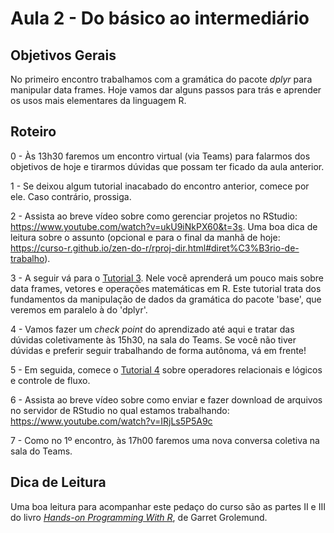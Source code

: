# Aula 2 - Do básico ao intermediário

## Objetivos Gerais

No primeiro encontro trabalhamos com a gramática do pacote *dplyr* para manipular data frames. Hoje vamos dar alguns passos para trás e aprender os usos mais elementares da linguagem R.

## Roteiro

0 - Às 13h30 faremos um encontro virtual (via Teams) para falarmos dos objetivos de hoje e tirarmos dúvidas que possam ter ficado da aula anterior.

1 - Se deixou algum tutorial inacabado do encontro anterior, comece por ele. Caso contrário, prossiga.

2 - Assista ao breve vídeo sobre como gerenciar projetos no RStudio: <https://www.youtube.com/watch?v=ukU9iNkPX60&t=3s>. Uma boa dica de leitura sobre o assunto (opcional e para o final da manhã de hoje: <https://curso-r.github.io/zen-do-r/rproj-dir.html#diret%C3%B3rio-de-trabalho>).

3 - A seguir vá para o [Tutorial 3](https://github.com/thandarasantos/egesp-seade-intro-programacao/blob/main/tutorial/tutorial-03.md). Nele vocẽ aprenderá um pouco mais sobre data frames, vetores e operações matemáticas em R. Este tutorial trata dos fundamentos da manipulação de dados da gramática do pacote 'base', que veremos em paralelo à do 'dplyr'.

4 - Vamos fazer um *check point* do aprendizado até aqui e tratar das dúvidas coletivamente às 15h30, na sala do Teams. Se você não tiver dúvidas e preferir seguir trabalhando de forma autônoma, vá em frente!

5 - Em seguida, comece o [Tutorial 4](https://github.com/thandarasantos/egesp-seade-intro-programacao/blob/main/tutorial/tutorial-04.md) sobre operadores relacionais e lógicos e controle de fluxo.

6 - Assista ao breve vídeo sobre como enviar e fazer download de arquivos no servidor de RStudio no qual estamos trabalhando: <https://www.youtube.com/watch?v=IRjLs5P5A9c>

7 - Como no 1º encontro, às 17h00 faremos uma nova conversa coletiva na sala do Teams.

## Dica de Leitura

Uma boa leitura para acompanhar este pedaço do curso são as partes II e III do livro [*Hands-on Programming With R*](https://rstudio-education.github.io/hopr/), de Garret Grolemund.
